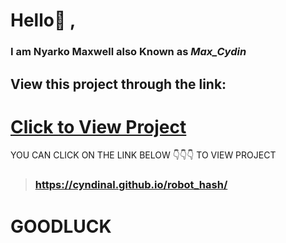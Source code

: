 # Hello🫡 , 
### I am __Nyarko Maxwell__ also Known as _Max_Cydin_
## View this project through the link:
# [Click to View Project](https://cyndinal.github.io/robot_hash/)
 YOU CAN CLICK ON THE LINK BELOW 👇👇👇 TO VIEW PROJECT
> ### https://cyndinal.github.io/robot_hash/  
# GOODLUCK